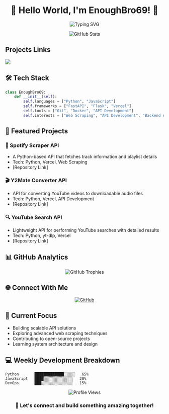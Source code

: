 <h1 align="center">🚀 Hello World, I'm EnoughBro69! 🌟</h1>

<p align="center">
  <img src="https://readme-typing-svg.herokuapp.com?font=Fira+Code&weight=500&size=28&pause=1000&color=1F37F7&width=435&lines=Full+Stack+Developer;API+Developer;Python+Developer" alt="Typing SVG" />
</p>

<div align="center">
  <img src="https://github-readme-stats.vercel.app/api?username=enoughsantosh&show_icons=true&theme=tokyonight" alt="GitHub Stats" />
</div>

## Projects Links

  <div>
    <img src='https://linktr.ee/enoughbro' onclick="window.open('https://linktr.ee/enoughbro', '_blank')" aria-label="Open Linktree" />
  </div>


## 🛠️ Tech Stack

```python
class EnoughBro69:
    def __init__(self):
        self.languages = ["Python", "JavaScript"]
        self.frameworks = ["FastAPI", "Flask", "Vercel"]
        self.tools = ["Git", "Docker", "API Development"]
        self.interests = ["Web Scraping", "API Development", "Backend Architecture"]
```

## 🎯 Featured Projects

### 🎵 Spotify Scraper API
- A Python-based API that fetches track information and playlist details
- Tech: Python, Vercel, Web Scraping
- [Repository Link]

### 🎬 Y2Mate Converter API
- API for converting YouTube videos to downloadable audio files
- Tech: Python, Vercel, API Development
- [Repository Link]

### 🔍 YouTube Search API
- Lightweight API for performing YouTube searches with detailed results
- Tech: Python, yt-dlp, Vercel
- [Repository Link]

## 📊 GitHub Analytics



<p align="center">
  <img src="https://github-profile-trophy.vercel.app/?username=enoughsantosh&theme=dracula" alt="GitHub Trophies" />
</p>

## 🌐 Connect With Me

<p align="center">
  <a href="https://github.com/enoughsantosh">
    <img src="https://img.shields.io/badge/GitHub-100000?style=for-the-badge&logo=github&logoColor=white" alt="GitHub" />
  </a>
  <!-- Add other social media badges as needed -->
</p>

## 🎯 Current Focus

- Building scalable API solutions
- Exploring advanced web scraping techniques
- Contributing to open-source projects
- Learning system architecture and design

## 💻 Weekly Development Breakdown

```text
Python       █████████████░░░░░   65%
JavaScript   ████░░░░░░░░░░░░░   20%
DevOps       ███░░░░░░░░░░░░░░   15%
```



<p align="center">
  <img src="https://komarev.com/ghpvc/?username=enoughsantosh&color=blueviolet" alt="Profile Views" />
</p>

<h3 align="center">💬 Let's connect and build something amazing together!</h3>
